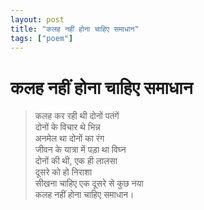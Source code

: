 ```yaml
---
layout: post
title: "कलह नहीं होना चाहिए समाधान"
tags: ["poem"]
---
```


# कलह नहीं होना चाहिए समाधान 

> कलह कर रही थी दोनों पतंगें <br/>
> दोनों के विचार थे भिन्न <br/>
> अनमेल था दोनों का रंग <br/>
> जीवन के यात्रा में पड़ा था विघ्न <br/>
> दोनों की थी, एक ही लालसा <br/>
> दूसरे को हो निराशा <br/>
> सीखना चाहिए एक दूसरे से कुछ नया <br/>
> कलह नहीं होना चाहिए समाधान। <br/>